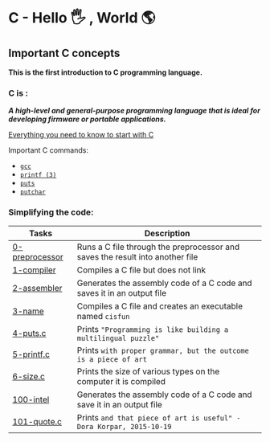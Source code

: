 # C - Hello :raised_hand_with_fingers_splayed:	, World :earth_americas:	

## Important C concepts
**This is the first introduction to C programming language.**
### C is :
***A high-level and general-purpose programming language that is ideal for developing firmware or portable applications.***

[Everything you need to know to start with C](https://holbertonintranet.s3.amazonaws.com/uploads/misc/2021/1/d801279f75de6a982a55d752dfd3632909f720f0.pdf?X-Amz-Algorithm=AWS4-HMAC-SHA256&X-Amz-Credential=AKIARDDGGGOU5BHMTQX4%2F20220611%2Fus-east-1%2Fs3%2Faws4_request&X-Amz-Date=20220611T155019Z&X-Amz-Expires=86400&X-Amz-SignedHeaders=host&X-Amz-Signature=09e3f1d2d1ce5806e4aeb6a7551bd8347694fb5d35cac09364a09246d7d59fb4)

Important C commands:

- [`gcc`](https://man7.org/linux/man-pages/man1/gcc.1.html)
- [`printf (3)`](https://man7.org/linux/man-pages/man3/printf.3.html)
- [`puts`](https://man7.org/linux/man-pages/man3/puts.3.html)
- [`putchar`](https://linux.die.net/man/3/putchar)


### Simplifying the code:
Tasks | Description
--------- | ------------
[0-preprocessor](https://github.com/tizihoxha/holbertonschool-low_level_programming/blob/main/hello_world/0-preprocessor) | Runs a C file through the preprocessor and saves the result into another file
[1-compiler](https://github.com/tizihoxha/holbertonschool-low_level_programming/blob/main/hello_world/1-compiler) | Compiles a C file but does not link
[2-assembler](https://github.com/tizihoxha/holbertonschool-low_level_programming/blob/main/hello_world/2-assembler) | Generates the assembly code of a C code and saves it in an output file
[3-name](https://github.com/tizihoxha/holbertonschool-low_level_programming/blob/main/hello_world/3-name) | Compiles a C file and creates an executable named `cisfun`
[4-puts.c](https://github.com/tizihoxha/holbertonschool-low_level_programming/blob/main/hello_world/4-puts.c) | Prints `"Programming is like building a multilingual puzzle"`
[5-printf.c](https://github.com/tizihoxha/holbertonschool-low_level_programming/blob/main/hello_world/5-printf.c) | Prints `with proper grammar, but the outcome is a piece of art`
[6-size.c](https://github.com/tizihoxha/holbertonschool-low_level_programming/blob/main/hello_world/6-size.c) | Prints the size of various types on the computer it is compiled
[100-intel](https://github.com/tizihoxha/holbertonschool-low_level_programming/blob/main/hello_world/100-intel) | Generates the assembly code of a C code and save it in an output file
[101-quote.c](https://github.com/tizihoxha/holbertonschool-low_level_programming/blob/main/hello_world/101-quote.c) | Prints `and that piece of art is useful" - Dora Korpar, 2015-10-19`

